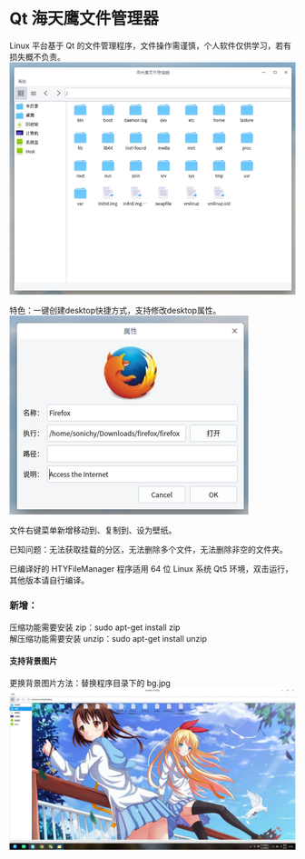 # Qt 海天鹰文件管理器
Linux 平台基于 Qt 的文件管理程序，文件操作需谨慎，个人软件仅供学习，若有损失概不负责。  
![alt](preview.jpg)  

特色：一键创建desktop快捷方式，支持修改desktop属性。  
![alt](desktop_property.jpg)  

文件右键菜单新增移动到、复制到、设为壁纸。  

已知问题：无法获取挂载的分区，无法删除多个文件，无法删除非空的文件夹。  

已编译好的 HTYFileManager 程序适用 64 位 Linux 系统 Qt5 环境，双击运行，其他版本请自行编译。  

### 新增：
压缩功能需要安装 zip：sudo apt-get install zip  
解压缩功能需要安装 unzip：sudo apt-get install unzip  

#### 支持背景图片
更换背景图片方法：替换程序目录下的 bg.jpg  
![alt](previewbg.jpg)